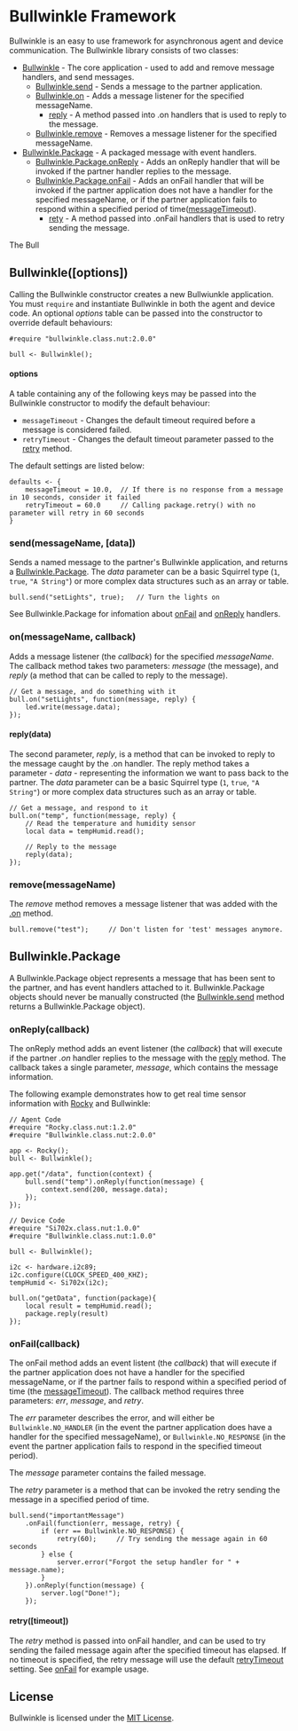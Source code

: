 # Bullwinkle Framework

Bullwinkle is an easy to use framework for asynchronous agent and device communication. The Bullwinkle library consists of two classes:

- [Bullwinkle](#bullwinle) - The core application - used to add and remove message handlers, and send messages.
  - [Bullwinkle.send](#bullwinkle_send) - Sends a message to the partner application.
  - [Bullwinkle.on](#bullwinlke_on) - Adds a message listener for the specified messageName.
    - [reply](#bullwinkle_on_reply) - A method passed into .on handlers that is used to reply to the message.
  - [Bullwinkle.remove](#bullwinkle_remove) - Removes a message listener for the specified messageName.
- [Bullwinkle.Package](#package) - A packaged message with event handlers.
  - [Bullwinkle.Package.onReply](#package_onreply) - Adds an onReply handler that will be invoked if the partner handler replies to the message.
  - [Bullwinkle.Package.onFail](#package_onfail) - Adds an onFail handler that will be invoked if the partner application does not have a handler for the specified messageName, or if the partner application fails to respond within a specified period of time([messageTimeout](#bullwinkle_options)).
    - [rety](#package_onfail_retry) - A method passed into .onFail handlers that is used to retry sending the message.

The Bull

<div id="bullwinkle"><h2>Bullwinkle([options])</h2></div>

Calling the Bullwinkle constructor creates a new Bullwiunkle application. You must `require` and instantiate Bullwinkle in both the agent and device code. An optional *options* table can be passed into the constructor to override default behaviours:

```squirrel
#require "bullwinkle.class.nut:2.0.0"

bull <- Bullwinkle();
```

<div id="bullwinkle_options"><h4>options</h4></div>
A table containing any of the following keys may be passed into the Bullwinkle constructor to modify the default behaviour:

- ```messageTimeout``` - Changes the default timeout required before a message is considered failed.
- ```retryTimeout``` - Changes the default timeout parameter passed to the [retry](#retry) method.

The default settings are listed below:

```squirrel
defaults <- {
    messageTimeout = 10.0,  // If there is no response from a message in 10 seconds, consider it failed
    retryTimeout = 60.0     // Calling package.retry() with no parameter will retry in 60 seconds
}
```

<div id="bullwinkle_send"><h3>send(messageName, [data])</h3></div>

Sends a named message to the partner's Bullwinkle application, and returns a [Bullwinkle.Package](#package). The *data* parameter can be a basic Squirrel type (`1`, `true`, `"A String"`) or more complex data structures such as an array or table.

```squirrel
bull.send("setLights", true);   // Turn the lights on
```

See Bullwinkle.Package for infomation about [onFail](#package_onfail) and [onReply](#package_onreply) handlers.

<div id="bullwinkle_on"><h3>on(messageName, callback)</h3></div>

Adds a message listener (the *callback*) for the specified *messageName*. The callback method takes two parameters: *message* (the message), and *reply* (a method that can be called to reply to the message).

```squirrel
// Get a message, and do something with it
bull.on("setLights", function(message, reply) {
    led.write(message.data);
});
```

<div id="bullwinkle_on_reply"><h4>reply(data)</h4></div>

The second parameter, *reply*, is a method that can be invoked to reply to the message caught by the .on handler. The reply method takes a parameter - *data* - representing the information we want to pass back to the partner. The *data* parameter can be a basic Squirrel type (`1`, `true`, `"A String"`) or more complex data structures such as an array or table.

```squirrel
// Get a message, and respond to it
bull.on("temp", function(message, reply) {
    // Read the temperature and humidity sensor
    local data = tempHumid.read();

    // Reply to the message
    reply(data);
});
```

<div id="bullwinkle_remove"><h3>remove(messageName)</h3></div>

The *remove* method removes a message listener that was added with the [.on](#bullwinkle_on) method.

```squirrel
bull.remove("test");     // Don't listen for 'test' messages anymore.
```

<div id="package"><h2>Bullwinkle.Package</h2></div>

A Bullwinkle.Package object represents a message that has been sent to the partner, and has event handlers attached to it. Bullwinkle.Package objects should never be manually constructed (the [Bullwinkle.send](#bullwinkle_send) method returns a Bullwinkle.Package object).

<div id="package_onreply"><h3>onReply(callback)</h3></div>

The onReply method adds an event listener (the *callback*) that will execute if the partner *.on* handler replies to the message with the [reply](#bullwinkle_on_reply) method. The callback takes a single parameter, *message*, which contains the message information.

The following example demonstrates how to get real time sensor information with [Rocky](https://github.com/electricimp/rocky) and Bullwinkle:

```squirrel
// Agent Code
#require "Rocky.class.nut:1.2.0"
#require "Bullwinkle.class.nut:2.0.0"

app <- Rocky();
bull <- Bullwinkle();

app.get("/data", function(context) {
    bull.send("temp").onReply(function(message) {
        context.send(200, message.data);
    });
});
```

```squirrel
// Device Code
#require "Si702x.class.nut:1.0.0"
#require "Bullwinkle.class.nut:1.0.0"

bull <- Bullwinkle();

i2c <- hardware.i2c89;
i2c.configure(CLOCK_SPEED_400_KHZ);
tempHumid <- Si702x(i2c);

bull.on("getData", function(package){
    local result = tempHumid.read();
    package.reply(result)
});
```

<div id="package_onfail"><h3>onFail(callback)</h3></div>

The onFail method adds an event listent (the *callback*) that will  execute if the partner application does not have a handler for the specified messageName, or if the partner fails to respond within a specified period of time (the [messageTimeout](#bullwinkle_options)). The callback method requires three parameters: *err*, *message*, and *retry*.

The *err* parameter describes the error, and will either be `Bullwinkle.NO_HANDLER` (in the event the partner application does have a handler for the specified messageName), or `Bullwinkle.NO_RESPONSE` (in the event the partner application fails to respond in the specified timeout period).

The *message* parameter contains the failed message.

The *retry* parameter is a method that can be invoked the retry sending the message in a specified period of time.

```squirrel
bull.send("importantMessage")
    .onFail(function(err, message, retry) {
        if (err == Bullwinkle.NO_RESPONSE) {
            retry(60);     // Try sending the message again in 60 seconds
        } else {
            server.error("Forgot the setup handler for " + message.name);
        }
    }).onReply(function(message) {
        server.log("Done!");
    });
```

<div id="package_onfail_retry"><h4>retry([timeout])</h4></div>

The *retry* method is passed into onFail handler, and can be used to try sending the failed message again after the specified timeout has elapsed. If no timeout is specified, the retry message will use the default [retryTimeout](#bullwinkle_options) setting. See [onFail](#package_onfail) for example usage.

## License

Bullwinkle is licensed under the [MIT License](./LICENSE).
